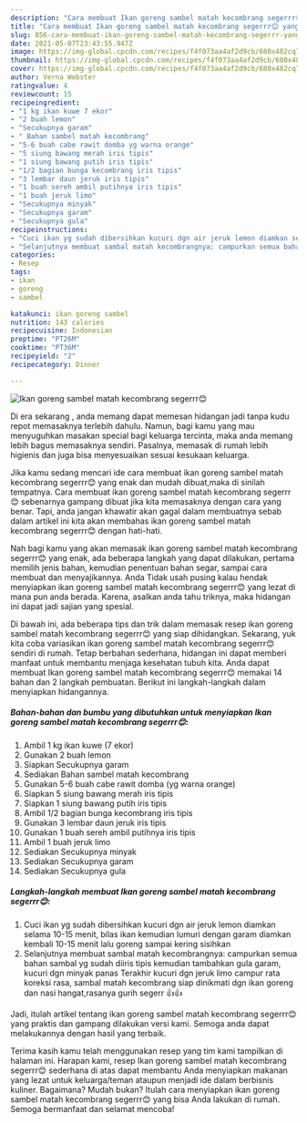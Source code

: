 ```yaml
---
description: "Cara membuat Ikan goreng sambel matah kecombrang segerrr😊 yang nikmat dan Mudah Dibuat"
title: "Cara membuat Ikan goreng sambel matah kecombrang segerrr😊 yang nikmat dan Mudah Dibuat"
slug: 856-cara-membuat-ikan-goreng-sambel-matah-kecombrang-segerrr-yang-nikmat-dan-mudah-dibuat
date: 2021-05-07T23:43:55.947Z
image: https://img-global.cpcdn.com/recipes/f4f073aa4af2d9cb/680x482cq70/ikan-goreng-sambel-matah-kecombrang-segerrr😊-foto-resep-utama.jpg
thumbnail: https://img-global.cpcdn.com/recipes/f4f073aa4af2d9cb/680x482cq70/ikan-goreng-sambel-matah-kecombrang-segerrr😊-foto-resep-utama.jpg
cover: https://img-global.cpcdn.com/recipes/f4f073aa4af2d9cb/680x482cq70/ikan-goreng-sambel-matah-kecombrang-segerrr😊-foto-resep-utama.jpg
author: Verna Webster
ratingvalue: 4
reviewcount: 15
recipeingredient:
- "1 kg ikan kuwe 7 ekor"
- "2 buah lemon"
- "Secukupnya garam"
- " Bahan sambel matah kecombrang"
- "5-6 buah cabe rawit domba yg warna orange"
- "5 siung bawang merah iris tipis"
- "1 siung bawang putih iris tipis"
- "1/2 bagian bunga kecombrang iris tipis"
- "3 lembar daun jeruk iris tipis"
- "1 buah sereh ambil putihnya iris tipis"
- "1 buah jeruk limo"
- "Secukupnya minyak"
- "Secukupnya garam"
- "Secukupnya gula"
recipeinstructions:
- "Cuci ikan yg sudah dibersihkan kucuri dgn air jeruk lemon diamkan selama 10-15 menit, bilas ikan kemudian lumuri dengan garam diamkan kembali 10-15 menit lalu goreng sampai kering sisihkan"
- "Selanjutnya membuat sambal matah kecombrangnya: campurkan semua bahan sambal yg sudah diiris tipis kemudian tambahkan gula garam, kucuri dgn minyak panas Terakhir kucuri dgn jeruk limo campur rata koreksi rasa, sambal matah kecombrang siap dinikmati dgn ikan goreng dan nasi hangat,rasanya gurih segerr 👍👍"
categories:
- Resep
tags:
- ikan
- goreng
- sambel

katakunci: ikan goreng sambel 
nutrition: 143 calories
recipecuisine: Indonesian
preptime: "PT26M"
cooktime: "PT36M"
recipeyield: "2"
recipecategory: Dinner

---
```



![Ikan goreng sambel matah kecombrang segerrr😊](https://img-global.cpcdn.com/recipes/f4f073aa4af2d9cb/680x482cq70/ikan-goreng-sambel-matah-kecombrang-segerrr😊-foto-resep-utama.jpg)

Di era  sekarang , anda memang dapat memesan hidangan jadi tanpa kudu repot memasaknya terlebih dahulu. Namun, bagi kamu yang mau menyuguhkan masakan special bagi keluarga tercinta, maka anda memang lebih bagus memasaknya sendiri. Pasalnya, memasak di rumah lebih higienis dan juga bisa menyesuaikan sesuai kesukaan keluarga.

Jika kamu sedang mencari ide cara membuat ikan goreng sambel matah kecombrang segerrr😊 yang enak dan mudah dibuat,maka di sinilah tempatnya. Cara membuat ikan goreng sambel matah kecombrang segerrr😊  sebenarnya gampang dibuat jika kita memasaknya dengan cara yang benar. Tapi, anda jangan khawatir akan gagal dalam membuatnya 
sebab dalam artikel ini kita akan membahas ikan goreng sambel matah kecombrang segerrr😊 dengan hati-hati.  



Nah bagi kamu yang akan memasak ikan goreng sambel matah kecombrang segerrr😊 yang enak, ada beberapa langkah yang dapat dilakukan, pertama memilih jenis bahan, kemudian penentuan bahan segar, sampai cara membuat dan menyajikannya. Anda Tidak usah pusing kalau hendak menyiapkan ikan goreng sambel matah kecombrang segerrr😊 yang lezat di mana pun anda berada. Karena, asalkan anda  tahu triknya, maka hidangan ini dapat jadi sajian yang spesial.

Di bawah ini, ada beberapa tips dan trik dalam memasak resep ikan goreng sambel matah kecombrang segerrr😊 yang siap dihidangkan. Sekarang, yuk kita coba variasikan ikan goreng sambel matah kecombrang segerrr😊 sendiri di rumah. Tetap berbahan sederhana, hidangan ini dapat memberi manfaat untuk membantu menjaga kesehatan tubuh kita. Anda dapat membuat Ikan goreng sambel matah kecombrang segerrr😊 memakai 14 bahan dan 2 langkah pembuatan. Berikut ini langkah-langkah dalam menyiapkan hidangannya.

<!--inarticleads1-->

##### Bahan-bahan dan bumbu yang dibutuhkan untuk menyiapkan Ikan goreng sambel matah kecombrang segerrr😊:

1. Ambil 1 kg ikan kuwe (7 ekor)
1. Gunakan 2 buah lemon
1. Siapkan Secukupnya garam
1. Sediakan  Bahan sambel matah kecombrang
1. Gunakan 5-6 buah cabe rawit domba (yg warna orange)
1. Siapkan 5 siung bawang merah iris tipis
1. Siapkan 1 siung bawang putih iris tipis
1. Ambil 1/2 bagian bunga kecombrang iris tipis
1. Gunakan 3 lembar daun jeruk iris tipis
1. Gunakan 1 buah sereh ambil putihnya iris tipis
1. Ambil 1 buah jeruk limo
1. Sediakan Secukupnya minyak
1. Sediakan Secukupnya garam
1. Sediakan Secukupnya gula




<!--inarticleads2-->

##### Langkah-langkah membuat Ikan goreng sambel matah kecombrang segerrr😊:

1. Cuci ikan yg sudah dibersihkan kucuri dgn air jeruk lemon diamkan selama 10-15 menit, bilas ikan kemudian lumuri dengan garam diamkan kembali 10-15 menit lalu goreng sampai kering sisihkan
1. Selanjutnya membuat sambal matah kecombrangnya: campurkan semua bahan sambal yg sudah diiris tipis kemudian tambahkan gula garam, kucuri dgn minyak panas Terakhir kucuri dgn jeruk limo campur rata koreksi rasa, sambal matah kecombrang siap dinikmati dgn ikan goreng dan nasi hangat,rasanya gurih segerr 👍👍




Jadi, itulah artikel tentang  ikan goreng sambel matah kecombrang segerrr😊  yang praktis dan gampang dilakukan versi kami. Semoga anda dapat melakukannya dengan hasil yang terbaik. 

Terima kasih kamu telah menggunakan resep yang tim kami tampilkan di halaman ini. Harapan kami, resep  Ikan goreng sambel matah kecombrang segerrr😊 sederhana di atas dapat membantu Anda menyiapkan makanan yang lezat untuk keluarga/teman ataupun menjadi ide dalam berbisnis kuliner. Bagaimana? Mudah bukan? Itulah cara menyiapkan ikan goreng sambel matah kecombrang segerrr😊 yang bisa Anda lakukan di rumah. Semoga bermanfaat dan selamat mencoba!

